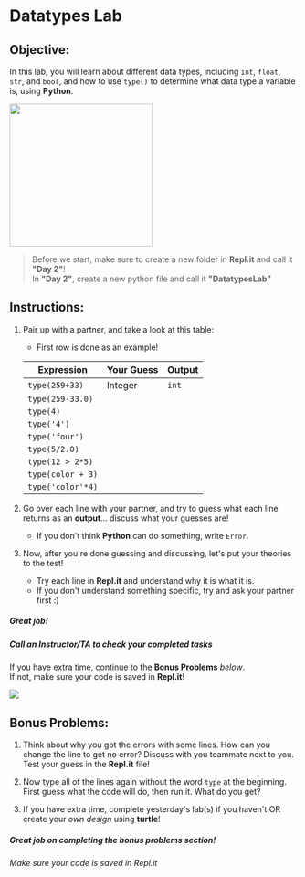 # Datatypes Lab

## Objective: 
In this lab, you will learn about different data types, including `int`, `float`, `str`, and `bool`, and how to use `type()` to determine what data type a variable is, using **Python**. 





<img src="https://miro.medium.com/max/1000/1*aNMBIivJppLy2fMRVUSgHA.gif" width=250>




> Before we start, make sure to create a new folder in **Repl.it** and call it **"Day 2"**!  
> In **"Day 2"**, create a new python file and call it **"DatatypesLab"**


## Instructions:

1. Pair up with a partner, and take a look at this table:
    - First row is done as an example!  
    
    **Expression** | **Your Guess** | **Output**
    --- | --- | ---
    `type(259+33)` | Integer | `int`
    `type(259-33.0)` |  | 
    `type(4)` |  | 
    `type('4')` |  | 
    `type('four')` |  | 
    `type(5/2.0)` |  |
    `type(12 > 2*5)` |  | 
    `type(color + 3)` |  |
    `type('color'*4)` |  | 

1. Go over each line with your partner, and try to guess what each line returns as an **output**... discuss what your guesses are!
    - If you don't think **Python** can do something, write `Error`.  

1. Now, after you're done guessing and discussing, let's put your theories to the test!
    - Try each line in **Repl.it** and understand why it is what it is.
    - If you don't understand something specific, try and ask your partner first :)





##### Great job!
##### Call an Instructor/TA to check your completed tasks
 

If you have extra time, continue to the **Bonus Problems** *below*.  
If not, make sure your code is saved in **Repl.it**!


[![](https://programmer.group/images/article/1a680890c223e534389f27858b5bf33a.jpg)]()





## Bonus Problems: 
1. Think about why you got the errors with some lines. How can you change the line to get no error? Discuss with you teammate next to you.  Test your guess in the **Repl.it** file! 

2. Now type all of the lines again without the word `type` at the beginning. First guess what the code will do, then run it. What do you get?

3. If you have extra time, complete yesterday's lab(s) if you haven't OR create your *own design* using **turtle**!


##### Great job on completing the bonus problems section!  
###### Make sure your code is saved in Repl.it


